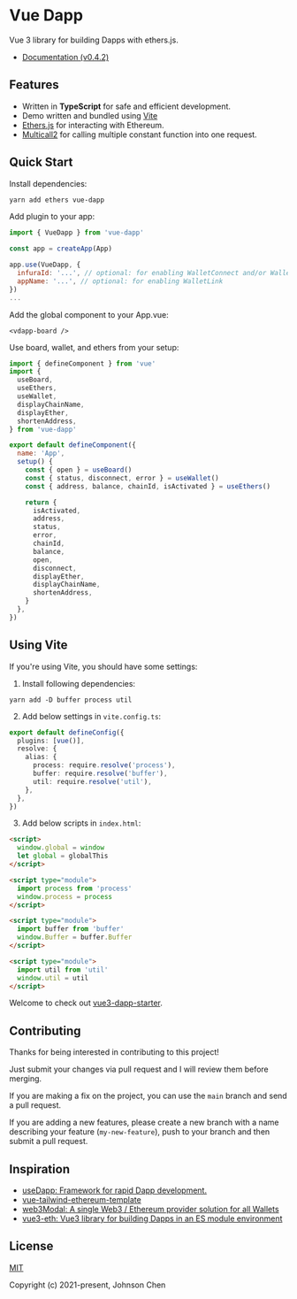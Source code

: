 # Vue Dapp

Vue 3 library for building Dapps with ethers.js.

- [Documentation (v0.4.2)](https://vue-dapp-docs.netlify.app/)

## Features

- Written in **TypeScript** for safe and efficient development.
- Demo written and bundled using [Vite](https://github.com/vitejs/vite)
- [Ethers.js](https://docs.ethers.io/v5/) for interacting with Ethereum.
- [Multicall2](https://github.com/makerdao/multicall) for calling multiple constant function into one request.

## Quick Start

Install dependencies:

```bash
yarn add ethers vue-dapp
```

Add plugin to your app:

```javascript
import { VueDapp } from 'vue-dapp'

const app = createApp(App)

app.use(VueDapp, {
  infuraId: '...', // optional: for enabling WalletConnect and/or WalletLink
  appName: '...', // optional: for enabling WalletLink
})
...
```

Add the global component to your App.vue:

```vue
<vdapp-board />
```

Use board, wallet, and ethers from your setup:

```javascript
import { defineComponent } from 'vue'
import {
  useBoard,
  useEthers,
  useWallet,
  displayChainName,
  displayEther,
  shortenAddress,
} from 'vue-dapp'

export default defineComponent({
  name: 'App',
  setup() {
    const { open } = useBoard()
    const { status, disconnect, error } = useWallet()
    const { address, balance, chainId, isActivated } = useEthers()

    return {
      isActivated,
      address,
      status,
      error,
      chainId,
      balance,
      open,
      disconnect,
      displayEther,
      displayChainName,
      shortenAddress,
    }
  },
})
```

## Using Vite

If you're using Vite, you should have some settings:

1. Install following dependencies:

```
yarn add -D buffer process util
```

2. Add below settings in `vite.config.ts`:

```ts
export default defineConfig({
  plugins: [vue()],
  resolve: {
    alias: {
      process: require.resolve('process'),
      buffer: require.resolve('buffer'),
      util: require.resolve('util'),
    },
  },
})
```

3. Add below scripts in `index.html`:

```html
<script>
  window.global = window
  let global = globalThis
</script>

<script type="module">
  import process from 'process'
  window.process = process
</script>

<script type="module">
  import buffer from 'buffer'
  window.Buffer = buffer.Buffer
</script>

<script type="module">
  import util from 'util'
  window.util = util
</script>
```

Welcome to check out [vue3-dapp-starter](https://github.com/chnejohnson/vue3-dapp-starter).

## Contributing

Thanks for being interested in contributing to this project!

Just submit your changes via pull request and I will review them before merging.

If you are making a fix on the project, you can use the `main` branch and send a pull request.

If you are adding a new features, please create a new branch with a name describing your feature (`my-new-feature`), push to your branch and then submit a pull request.

## Inspiration

- [useDapp: Framework for rapid Dapp development.](https://github.com/EthWorks/useDApp)
- [vue-tailwind-ethereum-template](https://github.com/ScopeLift/vue-tailwind-ethereum-template)
- [web3Modal: A single Web3 / Ethereum provider solution for all Wallets](https://github.com/Web3Modal/web3modal)
- [vue3-eth: Vue3 library for building Dapps in an ES module environment](https://github.com/samatechtw/vue3-eth)

## License

[MIT](https://opensource.org/licenses/MIT)

Copyright (c) 2021-present, Johnson Chen
